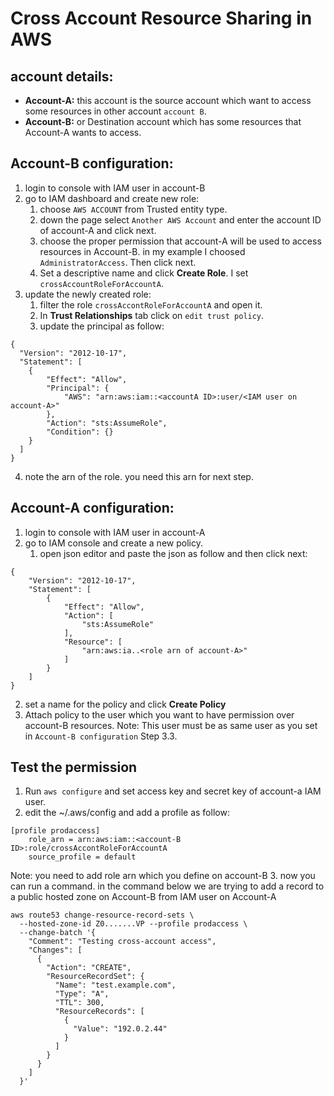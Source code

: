 # Cross Account Resource Sharing in AWS
## account details:
-   **Account-A:** this account is the source account which want to access some resources in other account `account B`.
-   **Account-B:** or Destination account which has some resources that Account-A wants to access.
## Account-B configuration:
1. login to console with IAM user in account-B
2. go to IAM dashboard and create new role:
   1. choose `AWS ACCOUNT` from Trusted entity type.
   2. down the page select `Another AWS Account` and enter the account ID of account-A and click next.
   3. choose the proper permission that account-A will be used to access resources in Account-B. in my example I choosed `AdministratorAccess`. Then click next.
   4. Set a descriptive name and click **Create Role**. I set `crossAccountRoleForAccountA`.
3. update the newly created role:
   1. filter the role `crossAccontRoleForAccountA` and open it.
   2. In **Trust Relationships** tab click on `edit trust policy`.
   3. update the principal as follow:
```
{
  "Version": "2012-10-17",
  "Statement": [
    {
        "Effect": "Allow",
        "Principal": {
            "AWS": "arn:aws:iam::<accountA ID>:user/<IAM user on account-A>"
        },
        "Action": "sts:AssumeRole",
        "Condition": {}
    }
  ]
}
```
4. note the arn of the role. you need this arn for next step.

## Account-A configuration:
1. login to console with IAM user in account-A
2. go to IAM console and create a new policy.
   1. open json editor and paste the json as follow and then click next:
```
{
    "Version": "2012-10-17",
    "Statement": [
        {
            "Effect": "Allow",
            "Action": [
                "sts:AssumeRole"
            ],
            "Resource": [
                "arn:aws:ia..<role arn of account-A>"
            ]
        }
    ]
}
```
   2. set a name for the policy and click **Create Policy**
3. Attach policy to the user which you want to have permission over account-B resources. 
Note: This user must be as same user as you set in `Account-B configuration` Step 3.3.
## Test the permission
1. Run `aws configure` and set access key and secret key of account-a IAM user.
2. edit the ~/.aws/config and add a profile as follow:
```
[profile prodaccess]
    role_arn = arn:aws:iam::<account-B ID>:role/crossAccontRoleForAccountA
    source_profile = default
```
Note: you need to add role arn which you define on account-B
3. now you can run a command. in the command below we are trying to add a record to a public hosted zone on Account-B from IAM user on Account-A
```
aws route53 change-resource-record-sets \
  --hosted-zone-id Z0.......VP --profile prodaccess \
  --change-batch '{
    "Comment": "Testing cross-account access",
    "Changes": [
      {
        "Action": "CREATE",
        "ResourceRecordSet": {
          "Name": "test.example.com",
          "Type": "A",
          "TTL": 300,
          "ResourceRecords": [
            {
              "Value": "192.0.2.44"
            }
          ]
        }
      }
    ]
  }'
```
